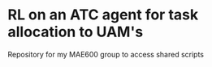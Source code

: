 # RL on an ATC agent for task allocation to UAM's
Repository for my MAE600 group to access shared scripts 
